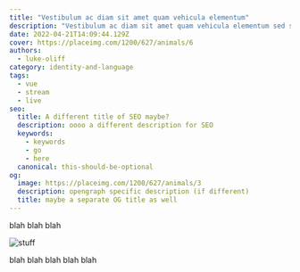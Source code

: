 ```yaml
---
title: "Vestibulum ac diam sit amet quam vehicula elementum"
description: "Vestibulum ac diam sit amet quam vehicula elementum sed sit amet dui. Vestibulum ante ipsum primis in faucibus orci luctus et ultrices posuere cubilia Curae; Donec velit neque, auctor sit amet aliquam vel, ullamcorper sit amet ligula."
date: 2022-04-21T14:09:44.129Z
cover: https://placeimg.com/1200/627/animals/6
authors:
  - luke-oliff
category: identity-and-language
tags:
  - vue
  - stream
  - live
seo:
  title: A different title of SEO maybe?
  description: oooo a different description for SEO
  keywords:
    - keywords
    - go
    - here
  canonical: this-should-be-optional
og:
  image: https://placeimg.com/1200/627/animals/3
  description: opengraph specific description (if different)
  title: maybe a separate OG title as well
---
```


blah blah blah

![stuff](https://placeimg.com/1200/627/animals/3 "blah")

blah blah blah blah blah
